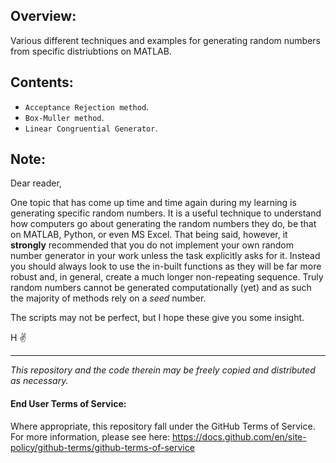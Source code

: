 ## Overview:
Various different techniques and examples for generating random numbers from specific distriubtions on MATLAB.

## Contents:
- `Acceptance Rejection method`.
- `Box-Muller method`.
- `Linear Congruential Generator`.

## Note:
Dear reader,

One topic that has come up time and time again during my learning is generating specific random numbers. It is a useful technique to understand how computers go about generating the random numbers they do, be that on MATLAB, Python, or even MS Excel. That being said, however, it __strongly__ recommended that you do not implement your own random number generator in your work unless the task explicitly asks for it. Instead you should always look to use the in-built functions as they will be far more robust and, in general, create a much longer non-repeating sequence. Truly random numbers cannot be generated computationally (yet) and as such the majority of methods rely on a _seed_ number. 

The scripts may not be perfect, but I hope these give you some insight.

H ✌️

---
_This repository and the code therein may be freely copied and distributed as necessary._

#### End User Terms of Service:

Where appropriate, this repository fall under the GitHub Terms of Service. For more information, please see here: https://docs.github.com/en/site-policy/github-terms/github-terms-of-service

